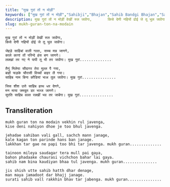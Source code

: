 ```yaml
---
title: "मुख गुरां तों न मोड़ीं"
keywords: ["मुख गुरां तों न मोड़ीं","Sahibji","Bhajan","Sahib Bandgi Bhajan","Sant Kabir Bhajan","bhajan lyrics","साहिब बंदगी भजन","भजन"]
description: मुख गुरां तों न मोड़ीं वेखीं रुल जावेंगा,       किसे देणी नहियों ढोई जे तू भुल जावेंगा।          जेहड़े साहिबां वाली गल्ल, सच्च मन्न जाणगे,       का
slug: mukh-guran-ton-na-modain
---
```


    
    मुख गुरां तों न मोड़ीं वेखीं रुल जावेंगा,  
    किसे देणी नहियों ढोई जे तू भुल जावेंगा।  
  
    जेहड़े साहिबां वाली गल्ल, सच्च मन्न जाणगे,  
    काले कागां तों परिन्दे हंस बण जाणगे।  
    लक्खां तर गए ने पापी तू भी तर जावेंगा। मुख गुरां..............  
  
    तैनूं मिलेया सौदागर तेरा मुल्ल पै गया,  
    बाहों फड़के चौरासी विच्चों बाहर लै गया।  
    साहिब नाम बिना कौडियां भाअ तुल जावेंगा। मुख गुरां...............  
  
    जिस शीश उत्ते साहिब हत्थ धर देणगे,  
    मन माया जमदूत डर भज्ज जाणगे।  
    सुरति साहिब वल्ल रक्खीं भव तर जाबेंगा। मुख गुरां...............  


## Transliteration
    
    mukh guran ton na modain vekhin rul javenga,  
    kise deni nahiyon dhoe je too bhul javenga.  
  
    jehadae sahiban vali gall, sachch mann janage,  
    kale kagan ton parinde hans ban janage.  
    lakkhan tar gae ne papi too bhi tar javenga. mukh guran..............  
  
    tainoon mileya saudagar tera mull pai gaya,  
    bahon phadaake chaurasi vichchon bahar lai gaya.  
    sahib nam bina kaudiyan bhaa tul javenga. mukh guran...............  
  
    jis shish utte sahib hatth dhar denage,  
    man maya jamadoot dar bhajj janage.  
    surati sahib vall rakkhin bhav tar jabenga. mukh guran...............  

  